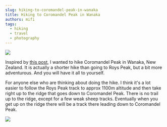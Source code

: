 ```yaml
---
slug: hiking-to-coromandel-peak-in-wanaka
title: Hiking to Coromandel Peak in Wanaka
authors: mifi
tags:
  - hiking
  - travel
  - photography
---
```

![](https://ucarecdn.com/6c9eea43-9d34-4115-9c83-051e5d2d325d/-/resize/800x/47320816_571610306620180_5860442193520120371_n.jpg)

Inspired by [this post](http://www.findawayphotography.com/new-zealand-update-climbing-coromandel-peak-wanaka/), I wanted to hike Coromandel Peak in Wanaka, New Zealand. It is actually a shorter hike than going to Roys Peak, but a bit more adventurous. And you will have it all to yourself.

<!--truncate-->

For anyone else who are thinking about doing the hike. I think it's a lot easier to follow the Roys Peak track to approx 1100m altitude and then take right up to the ridge that goes down to Coromandel Peak. There is no trail up to the ridge, except for a few weak sheep tracks. Eventually when you get up on the ridge there will be a track there leading down to Coromandel Peak.

![](https://static.mifi.no/uploads/IMG_3204.jpg)